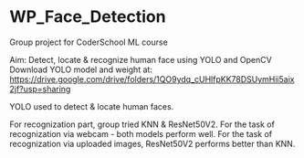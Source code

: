 # WP_Face_Detection
Group project for CoderSchool ML course

Aim: Detect, locate & recognize human face using YOLO and OpenCV
Download YOLO model and weight at: https://drive.google.com/drive/folders/1QO9ydq_cUHlfpKK78DSUymHii5aix2jf?usp=sharing

YOLO used to detect & locate human faces.

For recognization part, group tried KNN & ResNet50V2. 
For the task of recognization via webcam - both models perform well.
For the task of recognization via uploaded images, ResNet50V2 performs better than KNN.
